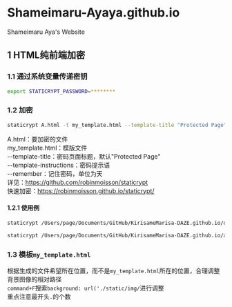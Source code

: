 # Shameimaru-Ayaya.github.io
Shameimaru Aya's Website

## 1 HTML纯前端加密
### 1.1 通过系统变量传递密钥
```bash
export STATICRYPT_PASSWORD=********
```

### 1.2 加密
```bash
staticrypt A.html -t my_template.html --template-title "Protected Page" --template-instructions "To unlock this file, you should enter the author's mail address." --remember 1
```

A.html：要加密的文件  
my_template.html：模版文件  
--template-title：密码页面标题，默认"Protected Page"  
--template-instructions：密码提示语  
--remember：记住密码，单位为天  
详见：https://github.com/robinmoisson/staticrypt  
快速加密：https://robinmoisson.github.io/staticrypt/

#### 1.2.1 使用例
```bash
staticrypt /Users/page/Documents/GitHub/KirisameMarisa-DAZE.github.io/download/download.html -t /Users/page/Documents/GitHub/KirisameMarisa-DAZE.github.io/template/my_template.html --template-title "Protected Page" --template-instructions "To unlock this file, you should enter the author's mail address." --remember 1 -d /Users/page/Documents --share https://shameimaru-ayaya.github.io/download/index.html

staticrypt /Users/page/Documents/GitHub/KirisameMarisa-DAZE.github.io/about-us/about-us.html -t /Users/page/Documents/GitHub/KirisameMarisa-DAZE.github.io/template/my_template.html --template-title "Protected Page" --template-instructions "To unlock this file, you should enter the author's mail address." --remember 1 -d /Users/page/Documents
```

### 1.3 模板`my_template.html`
根据生成的文件希望所在位置，而不是`my_template.html`所在的位置，合理调整背景图像的相对路径  
`command+F`搜索`background: url('./static/img/`进行调整  
重点注意最开头`.`的个数  
